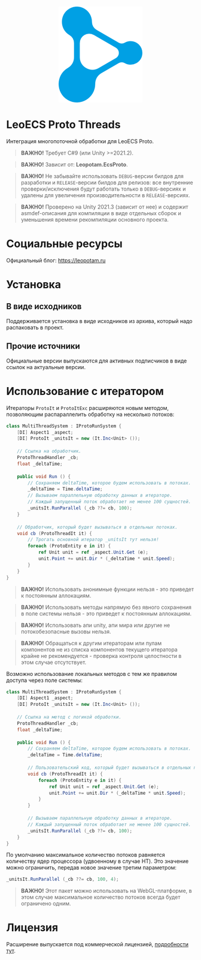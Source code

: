 <p align="center">
    <img src="./logo.png" alt="Proto">
</p>

# LeoECS Proto Threads
Интеграция многопоточной обработки для LeoECS Proto.

> **ВАЖНО!** Требует C#9 (или Unity >=2021.2).

> **ВАЖНО!** Зависит от: **Leopotam.EcsProto**.

> **ВАЖНО!** Не забывайте использовать `DEBUG`-версии билдов для разработки и `RELEASE`-версии билдов для релизов: все внутренние проверки/исключения будут работать только в `DEBUG`-версиях и удалены для увеличения производительности в `RELEASE`-версиях.

> **ВАЖНО!** Проверено на Unity 2021.3 (зависит от нее) и содержит asmdef-описания для компиляции в виде отдельных сборок и уменьшения времени рекомпиляции основного проекта.


# Социальные ресурсы
Официальный блог: https://leopotam.ru


# Установка


## В виде исходников
Поддерживается установка в виде исходников из архива, который надо распаковать в проект.


## Прочие источники
Официальные версии выпускаются для активных подписчиков в виде ссылок на актуальные версии.


# Использование с итератором
Итераторы `ProtoIt` и `ProtoItExc` расширяются новым методом, позволяющим распараллелить обработку на несколько потоков:
```c#
class MultiThreadSystem : IProtoRunSystem {
    [DI] Aspect1 _aspect;
    [DI] ProtoIt _unitsIt = new (It.Inc<Unit> ());
    
    // Ссылка на обработчик.
    ProtoThreadHandler _cb;
    float _deltaTime;

    public void Run () {
        // Сохраняем deltaTime, которое будем использовать в потоках.
        _deltaTime = Time.deltaTime;
        // Вызываем параллельную обработку данных в итераторе.
        // Каждый запущенный поток обработает не менее 100 сущностей.
        _unitsIt.RunParallel (_cb ??= cb, 100);
    }

    // Обработчик, который будет вызываться в отдельных потоках.
    void cb (ProtoThreadIt it) {
        // Трогать основной итератор _unitsIt тут нельзя!
        foreach (ProtoEntity e in it) {
            ref Unit unit = ref _aspect.Unit.Get (e);
            unit.Point += unit.Dir * (_deltaTime * unit.Speed);
        }
    }
}
```

> **ВАЖНО!** Использовать анонимные функции нельзя - это приведет к постоянным аллокациям.

> **ВАЖНО!** Использовать методы напрямую без явного сохранения в поле системы нельзя - это приведет к постоянным аллокациям.

> **ВАЖНО!** Использовать апи unity, апи мира или другие не потокобезопасные вызовы нельзя.

> **ВАЖНО!** Обращаться к другим итераторам или пулам компонентов не из списка компонентов текущего итератора крайне не рекомендуется - проверка контроля целостности в этом случае отсутствует.

Возможно использование локальных методов с тем же правилом доступа через поле системы:
```c#
class MultiThreadSystem : IProtoRunSystem {
    [DI] Aspect1 _aspect;
    [DI] ProtoIt _unitsIt = new (It.Inc<Unit> ());
    
    // Ссылка на метод с логикой обработки.
    ProtoThreadHandler _cb;
    float _deltaTime;

    public void Run () {
        // Сохраняем deltaTime, которое будем использовать в потоках.
        _deltaTime = Time.deltaTime;
        
        // Пользовательский код, который будет вызываться в отдельных потоках.
        void cb (ProtoThreadIt it) {
            foreach (ProtoEntity e in it) {
                ref Unit unit = ref _aspect.Unit.Get (e);
                unit.Point += unit.Dir * (_deltaTime * unit.Speed);
            }
        }
    
        // Вызываем параллельную обработку данных в итераторе.
        // Каждый запущенный поток обработает не менее 100 сущностей.
        _unitsIt.RunParallel (_cb ??= cb, 100);
    }
}
```

По умолчанию максимальное количество потоков равняется количеству ядер процессора (удвоенному в случае HT).
Это значение можно ограничить, передав новое значение третим параметром:
```c#
_unitsIt.RunParallel (_cb ??= cb, 100, 4);
```

> **ВАЖНО!** Этот пакет можно использовать на WebGL-платформе, в этом случае максимальное количество потоков всегда будет ограничено одним.


# Лицензия
Расширение выпускается под коммерческой лицензией, [подробности тут](./LICENSE.md).
